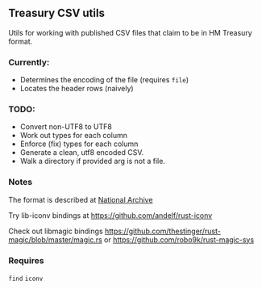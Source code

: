## Treasury CSV utils

Utils for working with published CSV files that claim to be in
HM Treasury format.

### Currently:

* Determines the encoding of the file (requires ```file```)
* Locates the header rows (naively)

### TODO:

* Convert non-UTF8 to UTF8
* Work out types for each column
* Enforce (fix) types for each column
* Generate a clean, utf8 encoded CSV.
* Walk a directory if provided arg is not a file.

### Notes

The format is described at [National Archive](http://webarchive.nationalarchives.gov.uk/20130129110402/http://www.hm-treasury.gov.uk/psr_transparency_index.htm)

Try lib-iconv bindings at https://github.com/andelf/rust-iconv

Check out libmagic bindings https://github.com/thestinger/rust-magic/blob/master/magic.rs or https://github.com/robo9k/rust-magic-sys

### Requires

```find```
```iconv```
